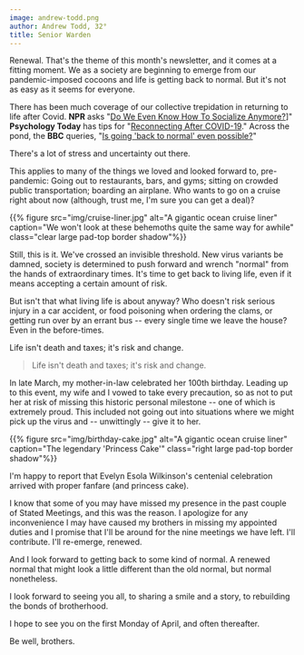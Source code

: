 ```yaml
---
image: andrew-todd.png
author: Andrew Todd, 32°
title: Senior Warden
---
```


Renewal. That's the theme of this month's newsletter, and it comes at a fitting moment. We as a society are beginning to emerge from our pandemic-imposed cocoons and life is getting back to normal. But it's not as easy as it seems for everyone.

There has been much coverage of our collective trepidation in returning to life after Covid. **NPR** asks "[Do We Even Know How To Socialize Anymore?][1]]" **Psychology Today** has tips for "[Reconnecting After COVID-19][2]." Across the pond, the **BBC** queries, "[Is going 'back to normal' even possible?][3]"

There's a lot of stress and uncertainty out there.

This applies to many of the things we loved and looked forward to, pre-pandemic: Going out to restaurants, bars, and gyms; sitting on crowded public transportation; boarding an airplane. Who wants to go on a cruise right about now (although, trust me, I'm sure you can get a deal)?

{{% figure src="img/cruise-liner.jpg" alt="A gigantic ocean cruise liner" caption="We won't look at these behemoths quite the same way for awhile" class="clear large pad-top border shadow"%}}

Still, this is it. We've crossed an invisible threshold. New virus variants be damned, society is determined to push forward and wrench "normal" from the hands of extraordinary times. It's time to get back to living life, even if it means accepting a certain amount of risk.

But isn't that what living life is about anyway? Who doesn't risk serious injury in a car accident, or food poisoning when ordering the clams, or getting run over by an errant bus -- every single time we leave the house? Even in the before-times.

Life isn't death and taxes; it's risk and change.

> Life isn't death and taxes; it's risk and change.

In late March, my mother-in-law celebrated her 100th birthday. Leading up to this event, my wife and I vowed to take every precaution, so as not to put her at risk of missing this historic personal milestone -- one of which is extremely proud. This included not going out into situations where we might pick up the virus and -- unwittingly -- give it to her.

{{% figure src="img/birthday-cake.jpg" alt="A gigantic ocean cruise liner" caption="The legendary 'Princess Cake'" class="right large pad-top border shadow"%}}

I'm happy to report that Evelyn Esola Wilkinson's centenial celebration arrived with proper fanfare (and princess cake).

I know that some of you may have missed my presence in the past couple of Stated Meetings, and this was the reason. I apologize for any inconvenience I may have caused my brothers in missing my appointed duties and I promise that I'll be around for the nine meetings we have left. I'll contribute. I'll re-emerge, renewed.

And I look forward to getting back to some kind of normal. A renewed normal that might look a little different than the old normal, but normal nonetheless.

I look forward to seeing you all, to sharing a smile and a story, to rebuilding the bonds of brotherhood.

I hope to see you on the first Monday of April, and often thereafter.

Be well, brothers.


[1]: https://www.npr.org/2021/04/04/983855924/do-we-even-know-how-to-socialize-anymore
[2]: https://www.psychologytoday.com/us/blog/mind-matters-menninger/202010/reconnecting-after-covid-19
[3]: https://www.bbc.com/worklife/article/20210707-is-going-back-to-normal-even-possible
